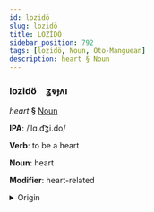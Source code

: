 ```yaml
---
id: lozidö
slug: lozidö
title: LOZİDÖ
sidebar_position: 792
tags: [lozidö, Noun, Oto-Manguean]
description: heart § Noun
---
```


### lozidö&emsp;<span kind="abugida">ʓⱴɟʌı</span>

*heart* **§** [Noun](../../tags/Noun)

**IPA**: /ˈlɑ.d͡ʒi.do/

**Verb**: to be a heart

**Noun**: heart

**Modifier**: heart-related

<details>
    <summary>Origin</summary>
    Zapotec, Isthmus ladxidó' /ladʒidoʼ/<br/>
    <em>Oto-Manguean Language Family</em>
</details>